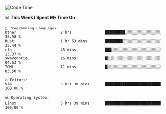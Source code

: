 <!-- [![Top Langs](https://github-readme-stats.vercel.app/api/top-langs/?username=gagahsyuja&theme=dracula&hide_border=true&border_radius=7)](https://github.com/anuraghazra/github-readme-stats) -->

<!--START_SECTION:waka-->
![Code Time](http://img.shields.io/badge/Code%20Time-239%20hrs%2032%20mins-blue)

📊 **This Week I Spent My Time On** 

```text
💬 Programming Languages: 
Other                    2 hrs               █████████░░░░░░░░░░░░░░░░   35.58 % 
Rust                     1 hr 53 mins        ████████░░░░░░░░░░░░░░░░░   33.44 % 
cfg                      45 mins             ███░░░░░░░░░░░░░░░░░░░░░░   13.37 % 
swayconfig               15 mins             █░░░░░░░░░░░░░░░░░░░░░░░░   04.63 % 
TOML                     11 mins             █░░░░░░░░░░░░░░░░░░░░░░░░   03.50 % 

🔥 Editors: 
Vim                      5 hrs 39 mins       █████████████████████████   100.00 % 

💻 Operating System: 
Linux                    5 hrs 39 mins       █████████████████████████   100.00 % 
```


<!--END_SECTION:waka-->
